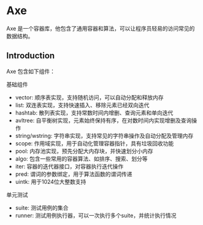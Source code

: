 # Axe #

Axe 是一个容器库，他包含了通用容器和算法，可以让程序员轻易的访问常见的数据结构。

## Introduction ##

Axe 包含如下组件：

基础组件

* vector: 顺序表实现，支持随机访问，可以自动分配和释放内存
* list: 双连表实现，支持快速插入、移除元素已经双向迭代
* hashtab: 散列表实现，支持常数时间内增删、查询元素和单向迭代
* avltree: 自平衡树实现，元素始终保持有序，在对数时间内实现增删及查询操作
* string/wstring: 字符串实现，支持常见的字符串操作及自动分配及管理内存
* scope: 作用域实现，用于自动化管理容器指针，具有垃圾回收功能
* pool: 内存池实现，预先分配大内存块，并快速划分小内存
* algo: 包含一些常用的容器算法、如排序、搜索、划分等
* iter: 容器的迭代器接口，对容器执行迭代操作
* pred: 谓词的参数绑定，用于算法函数的谓词传递
* uintk: 用于1024位大整数支持

单元测试

* suite: 测试用例的集合
* runner: 测试用例执行器，可以一次执行多个suite，并统计执行情况
